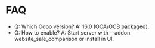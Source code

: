 # FAQ

- Q: Which Odoo version? A: 16.0 (OCA/OCB packaged).
- Q: How to enable? A: Start server with --addon website_sale_comparison or install in UI.
